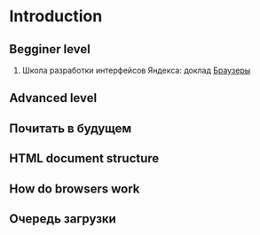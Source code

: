# Introduction
## Begginer level
1. Школа разработки интерфейсов Яндекса: доклад [Браузеры](https://events.yandex.ru/lib/talks/532/)

## Advanced level
## Почитать в будущем
## HTML document structure
## How do browsers work
## Очередь загрузки